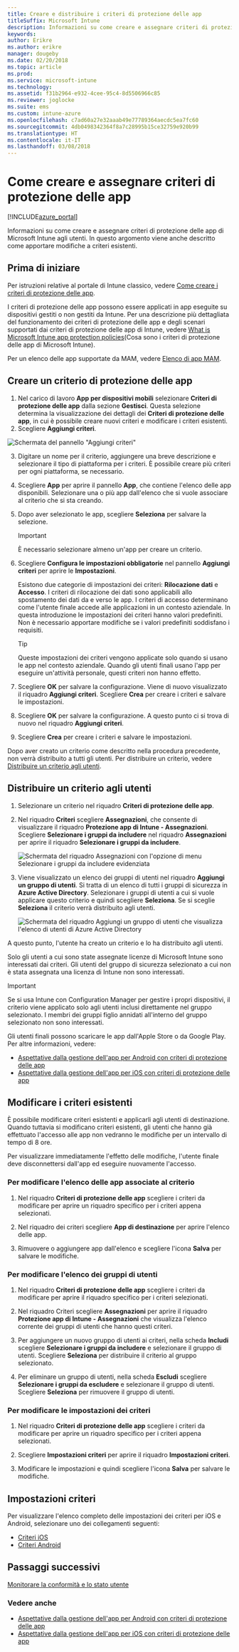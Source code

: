 ```yaml
---
title: Creare e distribuire i criteri di protezione delle app
titleSuffix: Microsoft Intune
description: Informazioni su come creare e assegnare criteri di protezione delle app di Microsoft Intune.
keywords: 
author: Erikre
ms.author: erikre
manager: dougeby
ms.date: 02/20/2018
ms.topic: article
ms.prod: 
ms.service: microsoft-intune
ms.technology: 
ms.assetid: f31b2964-e932-4cee-95c4-8d5506966c85
ms.reviewer: joglocke
ms.suite: ems
ms.custom: intune-azure
ms.openlocfilehash: c7ad60a27e32aaab49e77789364aecdc5ea7fc60
ms.sourcegitcommit: 4db0498342364f8a7c28995b15ce32759e920b99
ms.translationtype: HT
ms.contentlocale: it-IT
ms.lasthandoff: 03/08/2018
---
```

# <a name="how-to-create-and-assign-app-protection-policies"></a>Come creare e assegnare criteri di protezione delle app

[!INCLUDE[azure_portal](./includes/azure_portal.md)]


Informazioni su come creare e assegnare criteri di protezione delle app di Microsoft Intune agli utenti. In questo argomento viene anche descritto come apportare modifiche a criteri esistenti.

## <a name="before-you-begin"></a>Prima di iniziare

Per istruzioni relative al portale di Intune classico, vedere [Come creare i criteri di protezione delle app](https://docs.microsoft.com/intune-classic/deploy-use/create-and-deploy-mobile-app-management-policies-with-microsoft-intune).

I criteri di protezione delle app possono essere applicati in app eseguite su dispositivi gestiti o non gestiti da Intune. Per una descrizione più dettagliata del funzionamento dei criteri di protezione delle app e degli scenari supportati dai criteri di protezione delle app di Intune, vedere [What is Microsoft Intune app protection policies](app-protection-policy.md)(Cosa sono i criteri di protezione delle app di Microsoft Intune).

Per un elenco delle app supportate da MAM, vedere [Elenco di app MAM](https://www.microsoft.com/cloud-platform/microsoft-intune-apps).

##  <a name="create-an-app-protection-policy"></a>Creare un criterio di protezione delle app
1.  Nel carico di lavoro **App per dispositivi mobili** selezionare **Criteri di protezione delle app** dalla sezione **Gestisci**. Questa selezione determina la visualizzazione dei dettagli dei **Criteri di protezione delle app**, in cui è possibile creare nuovi criteri e modificare i criteri esistenti.
2. Scegliere **Aggiungi criteri**.

  ![Schermata del pannello "Aggiungi criteri"](./media/app-protection-add-policy.png)

3.  Digitare un nome per il criterio, aggiungere una breve descrizione e selezionare il tipo di piattaforma per i criteri. È possibile creare più criteri per ogni piattaforma, se necessario.

4.  Scegliere **App** per aprire il pannello **App**, che contiene l'elenco delle app disponibili. Selezionare una o più app dall'elenco che si vuole associare al criterio che si sta creando.
5. Dopo aver selezionato le app, scegliere **Seleziona** per salvare la selezione.

    > [!IMPORTANT]
    > È necessario selezionare almeno un'app per creare un criterio.

6.  Scegliere **Configura le impostazioni obbligatorie** nel pannello **Aggiungi criteri** per aprire le **Impostazioni**.

    Esistono due categorie di impostazioni dei criteri: **Rilocazione dati** e **Accesso**.  I criteri di rilocazione dei dati sono applicabili allo spostamento dei dati da e verso le app. I criteri di accesso determinano come l'utente finale accede alle applicazioni in un contesto aziendale.
    In questa introduzione le impostazioni dei criteri hanno valori predefiniti. Non è necessario apportare modifiche se i valori predefiniti soddisfano i requisiti.

    > [!TIP]
    > Queste impostazioni dei criteri vengono applicate solo quando si usano le app nel contesto aziendale. Quando gli utenti finali usano l'app per eseguire un'attività personale, questi criteri non hanno effetto.

7.  Scegliere **OK** per salvare la configurazione. Viene di nuovo visualizzato il riquadro **Aggiungi criteri**. Scegliere **Crea** per creare i criteri e salvare le impostazioni.
8. Scegliere **OK** per salvare la configurazione. A questo punto ci si trova di nuovo nel riquadro **Aggiungi criteri**.
9. Scegliere **Crea** per creare i criteri e salvare le impostazioni.

Dopo aver creato un criterio come descritto nella procedura precedente, non verrà distribuito a tutti gli utenti. Per distribuire un criterio, vedere [Distribuire un criterio agli utenti](app-protection-policies.md#deploy-a-policy-to-users).

## <a name="deploy-a-policy-to-users"></a>Distribuire un criterio agli utenti


1. Selezionare un criterio nel riquadro **Criteri di protezione delle app**.

1. Nel riquadro **Criteri** scegliere **Assegnazioni**, che consente di visualizzare il riquadro **Protezione app di Intune - Assegnazioni**. Scegliere **Selezionare i gruppi da includere** nel riquadro **Assegnazioni** per aprire il riquadro **Selezionare i gruppi da includere**.

   ![Schermata del riquadro Assegnazioni con l'opzione di menu Selezionare i gruppi da includere evidenziata](./media/app-protection-policy-add-users.png)

2.  Viene visualizzato un elenco dei gruppi di utenti nel riquadro **Aggiungi un gruppo di utenti**. Si tratta di un elenco di tutti i gruppi di sicurezza in **Azure Active Directory**. Selezionare i gruppi di utenti a cui si vuole applicare questo criterio e quindi scegliere **Seleziona**. Se si sceglie **Seleziona** il criterio verrà distribuito agli utenti.

    ![Schermata del riquadro Aggiungi un gruppo di utenti che visualizza l'elenco di utenti di Azure Active Directory](./media/azure-ad-user-group-list.png)

A questo punto, l'utente ha creato un criterio e lo ha distribuito agli utenti.

Solo gli utenti a cui sono state assegnate licenze di Microsoft Intune sono interessati dai criteri. Gli utenti del gruppo di sicurezza selezionato a cui non è stata assegnata una licenza di Intune non sono interessati.

>[!IMPORTANT]
> Se si usa Intune con Configuration Manager per gestire i propri dispositivi, il criterio viene applicato solo agli utenti inclusi direttamente nel gruppo selezionato. I membri dei gruppi figlio annidati all'interno del gruppo selezionato non sono interessati.

Gli utenti finali possono scaricare le app dall'Apple Store o da Google Play. Per altre informazioni, vedere:
* [Aspettative dalla gestione dell'app per Android con criteri di protezione delle app](app-protection-enabled-apps-android.md)
* [Aspettative dalla gestione dell'app per iOS con criteri di protezione delle app](app-protection-enabled-apps-ios.md)

##  <a name="change-existing-policies"></a>Modificare i criteri esistenti
È possibile modificare criteri esistenti e applicarli agli utenti di destinazione. Quando tuttavia si modificano criteri esistenti, gli utenti che hanno già effettuato l'accesso alle app non vedranno le modifiche per un intervallo di tempo di 8 ore.

Per visualizzare immediatamente l'effetto delle modifiche, l'utente finale deve disconnettersi dall'app ed eseguire nuovamente l'accesso.

### <a name="to-change-the-list-of-apps-associated-with-the-policy"></a>Per modificare l'elenco delle app associate al criterio

1.  Nel riquadro **Criteri di protezione delle app** scegliere i criteri da modificare per aprire un riquadro specifico per i criteri appena selezionati.

2.  Nel riquadro dei criteri scegliere **App di destinazione** per aprire l'elenco delle app.

3.  Rimuovere o aggiungere app dall'elenco e scegliere l'icona **Salva** per salvare le modifiche.

### <a name="to-change-the-list-of-user-groups"></a>Per modificare l'elenco dei gruppi di utenti


1.  Nel riquadro **Criteri di protezione delle app** scegliere i criteri da modificare per aprire il riquadro specifico per i criteri selezionati.

2.  Nel riquadro Criteri scegliere **Assegnazioni** per aprire il riquadro **Protezione app di Intune - Assegnazioni** che visualizza l'elenco corrente dei gruppi di utenti che hanno questi criteri.

3.  Per aggiungere un nuovo gruppo di utenti ai criteri, nella scheda **Includi** scegliere **Selezionare i gruppi da includere** e selezionare il gruppo di utenti. Scegliere **Seleziona** per distribuire il criterio al gruppo selezionato.

4.  Per eliminare un gruppo di utenti, nella scheda **Escludi** scegliere **Selezionare i gruppi da escludere** e selezionare il gruppo di utenti. Scegliere **Seleziona** per rimuovere il gruppo di utenti.

### <a name="to-change-policy-settings"></a>Per modificare le impostazioni dei criteri

1.  Nel riquadro **Criteri di protezione delle app** scegliere i criteri da modificare per aprire un riquadro specifico per i criteri appena selezionati.

2.  Scegliere **Impostazioni criteri** per aprire il riquadro **Impostazioni criteri**.

3.  Modificare le impostazioni e quindi scegliere l'icona **Salva** per salvare le modifiche.

## <a name="policy-settings"></a>Impostazioni criteri
Per visualizzare l'elenco completo delle impostazioni dei criteri per iOS e Android, selezionare uno dei collegamenti seguenti:

- [Criteri iOS](app-protection-policy-settings-ios.md)
- [Criteri Android](app-protection-policy-settings-android.md)

## <a name="next-steps"></a>Passaggi successivi
[Monitorare la conformità e lo stato utente](app-protection-policies-monitor.md)

### <a name="see-also"></a>Vedere anche
* [Aspettative dalla gestione dell'app per Android con criteri di protezione delle app](app-protection-enabled-apps-android.md)
* [Aspettative dalla gestione dell'app per iOS con criteri di protezione delle app](app-protection-enabled-apps-ios.md)
